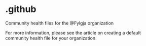 # .github

Community health files for the @Fylgja organization

For more information, please see the article on creating a default community health file for your organization.